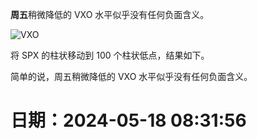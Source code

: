 **周五**稍微降低的 VXO 水平似乎没有任何负面含义。

![VXO](https://blogger.googleusercontent.com/img/b/R29vZ2xl/AVvXsEjc95oHTyt9KbFP7UAriKEmWLnxI2fuyFa_ZePllBh-alES2xkcNNDmiwEkVaLIbxRXFw3_PWhXt9DL4LOv8lI6mphKBQEq8W2V5dGyKWbeEcZiZ-7zHeCsJ7XpX_6piHOa_etzyXItNxc/s1600-h/2008-3-10+VXO+100.PNG)

将 SPX 的柱状移动到 100 个柱状低点，结果如下。

简单的说，周五稍微降低的 VXO 水平似乎没有任何负面含义。

# 日期：2024-05-18 08:31:56

> <!--yml

![](https://blogger.googleusercontent.com/img/b/R29vZ2xl/AVvXsEjc95oHTyt9KbFP7UAriKEmWLnxI2fuyFa_ZePllBh-alES2xkcNNDmiwEkVaLIbxRXFw3_PWhXt9DL4LOv8lI6mphKBQEq8W2V5dGyKWbeEcZiZ-7zHeCsJ7XpX_6piHOa_etzy

我进行了一些测试，以观察在标普 500 指数创下显著低点的那一天，较低的恐慌水平是否预示着更多卖出的可能性。在我的测试中，我使用了 VXO。我设定的条件是：1) 标普 500 必须收盘于“x”日低点。2) VXO 的收盘价必须低于昨日。3) VXO 的收盘价至少比其 10 期移动平均高 10%。这项研究似乎表明，即使 VXO 的水平比前一天少有拉伸，但对接下来一周或两周的回报率仍有积极影响。

**周五**在我的文章中，我讨论了较高的看涨/看跌比率。对于这些数字的其他有趣视角，请查看下面的链接：

![VXO](https://blogger.googleusercontent.com/img/b/R29vZ2xl/AVvXsEhkPIR5drMGDRQa0ad2a0lPWKybrf9OIOITqnQJLyVrVFl-UpZS6TxQP0DY5xg9gJ4vFY1-wzxfQF7fVNf9rbxMmN7aizoEoJYP7CofXv9Z_jSYc1x2XX19oXsHPH-HF7jatnUCgHCocyQ/s1600-h/2008-3-10+VXO.PNG)

**VXO**的拉伸似乎比它回调的事实更具意义。

分类：未分类

当寻找 SPX 的 20 个柱状低点时，以下是结果。

- 这是一个有趣的研究和指标，值得添加到你的买卖图表中。

来源：[`quantifiableedges.blogspot.com/2008/03/does-fridays-drop-in-fear-matter.html#0001-01-01`](http://quantifiableedges.blogspot.com/2008/03/does-fridays-drop-in-fear-matter.html#0001-01-01)

[交易提示](http://traderfeed.blogspot.com/2008/03/stock-market-sentiment-what-relative.html)

量化边缘：周五恐慌情绪的下降重要吗？
